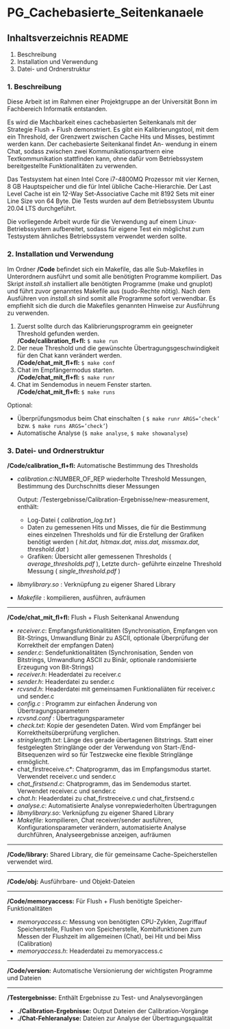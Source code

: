 # PG_Cachebasierte_Seitenkanaele
## Inhaltsverzeichnis README
1. Beschreibung
2. Installation und Verwendung
3. Datei- und Ordnerstruktur


### 1. Beschreibung
Diese Arbeit ist im Rahmen einer Projektgruppe an der Universität Bonn im Fachbereich Informatik entstanden.

Es wird die Machbarkeit eines cachebasierten Seitenkanals mit der Strategie
Flush + Flush demonstriert. Es gibt ein Kalibrierungstool, mit dem ein Threshold, der Grenzwert
zwischen Cache Hits und Misses, bestimmt werden kann. Der cachebasierte Seitenkanal findet An-
wendung in einem Chat, sodass zwischen zwei Kommunikationspartnern eine Textkommunikation
stattfinden kann, ohne dafür vom Betriebssystem bereitgestellte Funktionalitäten zu verwenden.

Das Testsystem hat einen Intel Core i7-4800MQ Prozessor mit vier Kernen, 8 GB Hauptspeicher
und die für Intel übliche Cache-Hierarchie. Der Last Level Cache ist ein 12-Way Set-Associative
Cache mit 8192 Sets mit einer Line Size von 64 Byte. Die Tests wurden auf dem Betriebssystem
Ubuntu 20.04 LTS durchgeführt.

Die vorliegende Arbeit wurde für die Verwendung auf einem Linux-Betriebssystem aufbereitet,
sodass für eigene Test ein möglichst zum Testsystem ähnliches Betriebssystem verwendet werden
sollte.

### 2. Installation und Verwendung

Im Ordner **/Code** befindet sich ein Makefile, das alle Sub-Makefiles in Unterordnern ausführt
und somit alle benötigten Programme kompiliert. Das Skript *install.sh* installiert alle benötigten
Programme (make und gnuplot) und führt zuvor genanntes Makefile aus (sudo-Rechte nötig). Nach
dem Ausführen von *install.sh* sind somit alle Programme sofort verwendbar. Es empfiehlt sich die
durch die Makefiles genannten Hinweise zur Ausführung zu verwenden.

1. Zuerst sollte durch das Kalibrierungsprogramm ein geeigneter Threshold gefunden werden.  
**/Code/calibration_fl+fl:** `$ make run`
2. Der neue Threshold und die gewünschte Übertragungsgeschwindigkeit für den Chat kann verändert werden.  
**/Code/chat_mit_fl+fl:** `$ make conf`
3. Chat im Empfängermodus starten.  
**/Code/chat_mit_fl+fl:** `$ make runr`
4. Chat im Sendemodus in neuem Fenster starten.  
**/Code/chat_mit_fl+fl:** `$ make runs`

Optional:
* Überprüfungsmodus beim Chat einschalten ( `$ make runr ARGS=’check’` bzw. `$ make runs ARGS=’check’`)
* Automatische Analyse (`$ make analyse`, `$ make showanalyse`)


### 3. Datei- und Ordnerstruktur

**/Code/calibration_fl+fl:** Automatische Bestimmung des Thresholds

* *calibration.c*:NUMBER_OF_REP wiederholte Threshold Messungen, Bestimmung des Durchschnitts dieser Messungen  
  
    Output: /Testergebnisse/Calibration-Ergebnisse/new-measurement, enthält:  
    * Log-Datei ( _calibration_log.txt_ )
    * Daten zu gemessenen Hits und Misses, die für die Bestimmung eines einzelnen Thresholds und für die Erstellung der Grafiken benötigt werden ( _hit.dat, hitmax.dat, miss.dat,_
    _missmax.dat, threshold.dat_ )
    * Grafiken: Übersicht aller gemessenen Thresholds ( _average_thresholds.pdf_ ), Letzte durch-
    geführte einzelne Threshold Messung ( _single_threshold.pdf_ )
* _libmylibrary.so_ : Verknüpfung zu eigener Shared Library
* _Makefile_ : kompilieren, ausführen, aufräumen

-------------------------------------------------------

**/Code/chat_mit_fl+fl:** Flush + Flush Seitenkanal Anwendung

* *receiver.c*: Empfangsfunktionalitäten (Synchronisation, Empfangen von Bit-Strings, Umwandlung Binär zu ASCII, optionale Überprüfung der Korrektheit der empfangen Daten)
* *sender.c*: Sendefunktionalitäten (Synchronisation, Senden von Bitstrings, Umwandlung ASCII zu Binär, optionale randomisierte Erzeugung von Bit-Strings)
* *receiver.h*: Headerdatei zu receiver.c
* *sender.h*: Headerdatei zu sender.c
* *rcvsnd.h*: Headerdatei mit gemeinsamen Funktionaliäten für receiver.c und sender.c
* *config.c* : Programm zur einfachen Änderung von Übertragungsparametern
* *rcvsnd.conf* : Übertragungsparameter
* *check.txt*: Kopie der gesendeten Daten. Wird vom Empfänger bei Korrektheitsüberprüfung
verglichen.
* *stringlength.txt*: Länge des gerade übertagenen Bitstrings. Statt einer festgelegten Stringlänge
oder der Verwendung von Start-/End-Bitsequenzen wird so für Testzwecke eine flexible
Stringlänge ermöglicht.
* chat_firstreceive.c*: Chatprogramm, das im Empfangsmodus startet. Verwendet receiver.c und
sender.c
* *chat_firstsend.c*: Chatprogramm, das im Sendemodus startet. Verwendet receiver.c und sender.c
* *chat.h*: Headerdatei zu chat_firstreceive.c und chat_firstsend.c
* *analyse.c*: Automatisierte Analyse vonrepwiederholten Übertragungen
* *libmylibrary.so*: Verknüpfung zu eigener Shared Library
* *Makefile*: kompilieren, Chat receiver/sender ausführen, Konfigurationsparameter verändern,
automatisierte Analyse durchführen, Analyseergebnisse anzeigen, aufräumen

-------------------------------

**/Code/library:** Shared Library, die für gemeinsame Cache-Speicherstellen verwendet wird.

-----------------------------

**/Code/obj:** Ausführbare- und Objekt-Dateien

---------------------

**/Code/memoryaccess:** Für Flush + Flush benötigte Speicher-Funktionalitäten
* *memoryaccess.c*: Messung von benötigten CPU-Zyklen, Zugriffauf Speicherstelle, Flushen von
Speicherstelle, Kombifunktionen zum Messen der Flushzeit im allgemeinen (Chat), bei Hit
und bei Miss (Calibration)
* *memoryaccess.h*: Headerdatei zu memoryaccess.c

--------------------------

**/Code/version:** Automatische Versionierung der wichtigsten Programme und Dateien

------------------------

**/Testergebnisse:** Enthält Ergebnisse zu Test- und Analysevorgängen
* **./Calibration-Ergebnisse:** Output Dateien der Calibration-Vorgänge
* **./Chat-Fehleranalyse:** Dateien zur Analyse der Übertragungsqualität
